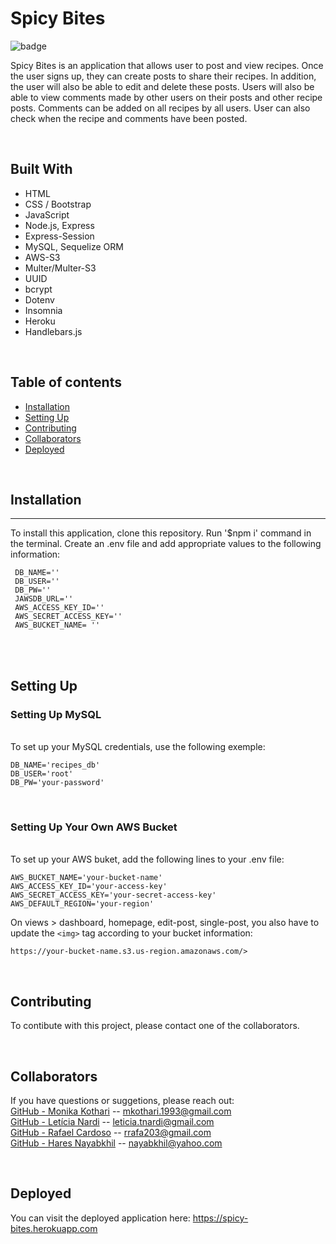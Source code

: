# <strong>Spicy Bites</strong>
![badge](https://img.shields.io/badge/License-MIT-blue.svg)

Spicy Bites is an application that allows user to post and view recipes. Once the user signs up, they can create posts to share their recipes. In addition, the user will also be able to edit and delete these posts. Users will also be able to view comments made by other users on their posts and other recipe posts. Comments can be added on all recipes by all users. User can also check when the recipe and comments have been posted.

<br/>

## <strong>Built With</strong>
* HTML
* CSS / Bootstrap
* JavaScript
* Node.js, Express
* Express-Session
* MySQL, Sequelize ORM
* AWS-S3
* Multer/Multer-S3
* UUID
* bcrypt
* Dotenv
* Insomnia
* Heroku
* Handlebars.js

<br/>

## <strong>Table of contents</strong>
- [Installation](#Installation)
- [Setting Up](#Setting-Up)
- [Contributing](#Contributing)
- [Collaborators](#Collaborators)
- [Deployed](#Deployed)

<br/>

## <strong>Installation</strong>
---
To install this application, clone this repository. Run '$npm i' command in the terminal. Create an .env file and add appropriate values to the following information:
```
 DB_NAME=''
 DB_USER=''
 DB_PW=''
 JAWSDB_URL=''
 AWS_ACCESS_KEY_ID=''
 AWS_SECRET_ACCESS_KEY=''
 AWS_BUCKET_NAME= ''
```
<br/>

<br/>

## <strong>Setting Up</strong>

### Setting Up MySQL
<br/>
To set up your MySQL credentials, use the following exemple:

```
DB_NAME='recipes_db'
DB_USER='root'
DB_PW='your-password'
```

<br/>

### Setting Up Your Own AWS Bucket
<br/>
To set up your AWS buket, add the following lines to your .env file:

```
AWS_BUCKET_NAME='your-bucket-name'
AWS_ACCESS_KEY_ID='your-access-key'
AWS_SECRET_ACCESS_KEY='your-secret-access-key'
AWS_DEFAULT_REGION='your-region'

```
On views > dashboard, homepage, edit-post, single-post, you also have to update the `<img>` tag according to your bucket information:
```
https://your-bucket-name.s3.us-region.amazonaws.com/>
```
<br/>

## <strong>Contributing</strong>
To contibute with this project, please contact one of the collaborators.

<br/>

## <strong>Collaborators</strong>
If you have questions or suggetions, please reach out: <br/>
[GitHub - Monika Kothari](https://github.com/mkothari93) -- <mkothari.1993@gmail.com><br/>
[GitHub - Letícia Nardi](https://github.com/leticianardi) -- <leticia.tnardi@gmail.com><br/>
[GitHub - Rafael Cardoso](https://github.com/raf203) -- <rrafa203@gmail.com><br/>
[GitHub - Hares Nayabkhil](https://github.com/greenlight510) -- <nayabkhil@yahoo.com><br/>

<br/>

## <strong>Deployed</strong>
You can visit the deployed application here: <https://spicy-bites.herokuapp.com>

<br/>
